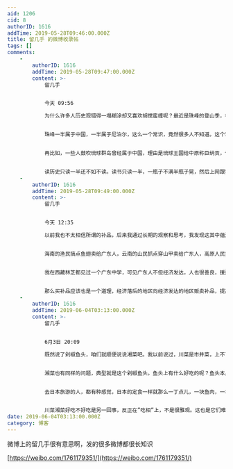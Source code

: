 ```yaml
---
aid: 1206
cid: 8
authorID: 1616
addTime: 2019-05-28T09:46:00.000Z
title: 留几手 的微博收录帖
tags: []
comments:
    -
        authorID: 1616
        addTime: 2019-05-28T09:47:00.000Z
        content: >-
            留几手


            今天 09:56  

            为什么许多人历史观错得一塌糊涂却又喜欢胡搅蛮缠呢？最近是珠峰的登山季，在微博上还好点，在那个农村用户比较多的app上，一些言论无知到令人惊讶，竟然有那么多人不知道珠峰的南坡属于尼泊尔，竟然问出“为什么中国允许尼泊尔人登珠峰”这种智障问题。


            珠峰一半属于中国，一半属于尼泊尔，这么一个常识，竟然很多人不知道。这个现象就很能说明问题了，许多人的历史知识都是一知半解。比如许多人认为唐朝控制过土蕃，因为文成公主嫁给了藏王松赞干布，这个很多人都知道，但是松赞干布娶了很多公主，还娶过尼泊尔公主，难道尼泊尔也控制过土蕃吗？


            再比如，一些人鼓吹琉球群岛曾经属于中国，理由是琉球王国给中原称臣纳贡，但实际上，琉球王国是个二流子王国，给中原称臣纳贡的同时，也给日本称臣纳贡。


            读历史只读一半还不如不读。读书只读一半，一瓶子不满半瓶子晃，然后上网跟我们这些认真科普的学者胡搅蛮缠。何其可悲。
    -
        authorID: 1616
        addTime: 2019-05-28T09:49:00.000Z
        content: >-
            留几手


            今天 12:35  

            以前我也不太相信所谓的补品，后来我通过长期的观察和思考，我发现这其中蕴涵了一定的经济学原理。比如那些知名的补品，大都产自一些偏远地区，广东本地是不出什么大补之物的（也有可能是已经被吃光了）。


            海南的渔民搞点鱼翅卖给广东人，云南的山民抓点穿山甲卖给广东人，高原人民搞点冬虫夏草卖给广东人，东北人搞点鹿茸人参也卖给广东人。广东人真的那么虚，需要补吗？不一定，我认为这可能是一种大家心照不宣的变相扶贫。


            我在西藏林芝都见过一个广东中学，可见广东人不但经济发达，人也很善良，援建的小学都能盖到那么远的地方。我想可能是广东人觉得随随便便援助有点施舍的味道，说不去过，那就随便买点啥吧，就好像我在十字路口有时候花10块20块买点老太太纳的鞋垫子，或者买束花什么的，其实我并不需要这些东西。


            那么买补品应该也是一个道理，经济落后的地区向经济发达的地区贩卖补品，提高本地经济，这个做法很聪明。只是不知道这么聪明的行为，是谁先琢磨出来的，是广东人？还是经济落后的小地方人呢？或者是两者之间一种心有灵犀的默契？
    -
        authorID: 1616
        addTime: 2019-06-04T03:13:00.000Z
        content: >-
            留几手


            6月3日 20:09  

            既然说了剁椒鱼头，咱们就顺便说说湘菜吧。我以前说过，川菜是市井菜，上不了台面，为什么呢？最典型的代表就是个辣子鸡丁，每次吃这个菜，我都有一种铲猫砂的感觉，在辣椒堆里找鸡丁，好不容易找到一块鸡丁，一嚼，嘎嘣一声，一块嘎拉哈（关节），这是吃什么玩意呢？吃着太费劲了。往往一盘子鸡丁吃完了，那菜看着还跟全新的一样。


            湘菜也有同样的问题，典型就是这个剁椒鱼头。鱼头上有什么好吃的呢？鱼头本身能吃么？吃的不还是鱼头上的肉么？你把那肉剔下来做呗？不行，非得把整个大脑袋给你端上来，给你一种视觉上的冲击，感觉这盘菜挺大，其实吃完之后，盘子里还能剩下90%的材料，一个大鱼脑袋和红红绿绿的剁椒，所以川菜和湘菜很相似，过去有收泔水的都喜欢去川菜馆和湘菜馆，因为收的泔水最多了。


            去日本旅游的人，都有种感觉，日本的定食一样就那么一丁点儿，一块鱼肉，一块豆腐，一块土豆，能吃饱么？看着像喂猫似的，其实吃完之后感觉也挺饱的，因为日料有个特点，你所见即所得，上桌的都是给你吃的。川菜和湘菜的问题就是正好相反，看着很唬人，满满登登一大盘子，吃完得倒掉80-90%，也可能是这些地方物产实在是太丰富了吧。


            川菜湘菜好吃不好吃是另一回事，反正在”吃相”上，不是很雅观。这也是它们难登大雅之堂的原因吧，肯定有人听完不好受，想反问我：“你们东北菜有卖相啊？”东北菜炖鱼就更不堪了，吃完之后，一锅黏黏糊糊又黑又油的底子，倒都不好处理，倒马桶里没准都堵。问题我们知道东北菜卖相不好啊，可是总有一些四川人，自认为川菜世界第一，别人不喜欢吃都不行。这可能就是做人的差距吧，\_\_\_\_很难认识到自己的缺陷。
date: 2019-06-04T03:13:00.000Z
category: 博客
---
```


微博上的留几手很有意思啊，发的很多微博都很长知识

[https://weibo.com/1761179351/](https://weibo.com/1761179351/)
